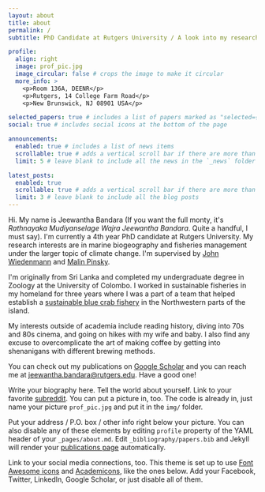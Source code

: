 ```yaml
---
layout: about
title: about
permalink: /
subtitle: PhD Candidate at Rutgers University / A look into my research and academic work

profile:
  align: right
  image: prof_pic.jpg
  image_circular: false # crops the image to make it circular
  more_info: >
    <p>Room 136A, DEENR</p>
    <p>Rutgers, 14 College Farm Road</p>
    <p>New Brunswick, NJ 08901 USA</p>

selected_papers: true # includes a list of papers marked as "selected={true}"
social: true # includes social icons at the bottom of the page

announcements:
  enabled: true # includes a list of news items
  scrollable: true # adds a vertical scroll bar if there are more than 3 news items
  limit: 5 # leave blank to include all the news in the `_news` folder

latest_posts:
  enabled: true
  scrollable: true # adds a vertical scroll bar if there are more than 3 new posts items
  limit: 3 # leave blank to include all the blog posts
---
```


Hi. My name is Jeewantha Bandara (If you want the full monty, it's _Rathnayaka Mudiyanselage Wajra Jeewantha Bandara_. Quite a handful, I must say). I'm currently a 4th year PhD candidate at Rutgers University. My research interests are in marine biogeography and fisheries management under the larger topic of climate change. I'm supervised by [John Wiedenmann](https://deenr.rutgers.edu/personnel/faculty/john-wiedenmann) and [Malin Pinsky](https://globalchange.sites.ucsc.edu/people/malin-pinsky/).

I'm originally from Sri Lanka and completed my undergraduate degree in Zoology at the University of Colombo. I worked in sustainable fisheries in my homeland for three years where I was a part of a team that helped establish a [sustainable blue crab fishery](https://www.seafoodwatch.org/globalassets/sfw-data-blocks/reports/c/seafood-watch-blue-swimming-crab-sri-lanka-28177.pdf) in the Northwestern parts of the island.

My interests outside of academia include reading history, diving into 70s and 80s cinema, and going on hikes with my wife and baby. I also find any excuse to overcomplicate the art of making coffee by getting into shenanigans with different brewing methods.

You can check out my publications on [Google Scholar](https://scholar.google.com/citations?user=c-SwfQYAAAAJ&hl=en) and you can reach me at jeewantha.bandara@rutgers.edu. Have a good one!

Write your biography here. Tell the world about yourself. Link to your favorite [subreddit](http://reddit.com). You can put a picture in, too. The code is already in, just name your picture `prof_pic.jpg` and put it in the `img/` folder.

Put your address / P.O. box / other info right below your picture. You can also disable any of these elements by editing `profile` property of the YAML header of your `_pages/about.md`. Edit `_bibliography/papers.bib` and Jekyll will render your [publications page](/al-folio/publications/) automatically.

Link to your social media connections, too. This theme is set up to use [Font Awesome icons](https://fontawesome.com/) and [Academicons](https://jpswalsh.github.io/academicons/), like the ones below. Add your Facebook, Twitter, LinkedIn, Google Scholar, or just disable all of them.
